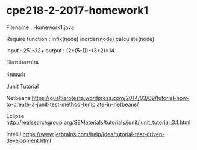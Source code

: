 # cpe218-2-2017-homework1

Filename : Homework1.java

Require function : 
  infix(node)
  inorder(node)
  calculate(node)

input : 251-*32*+
output : (2*(5-1))+(3*2)=14

วิธีการส่งการบ้าน

กำหนดส่ง


Junit Tutorial

  Netbeans
  https://gualtierotesta.wordpress.com/2014/03/09/tutorial-how-to-create-a-junit-test-method-template-in-netbeans/

  Eclipse
  http://realsearchgroup.org/SEMaterials/tutorials/junit/junit_tutorial_3.1.html

  InteliJ
  https://www.jetbrains.com/help/idea/tutorial-test-driven-development.html

